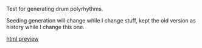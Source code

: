 Test for generating drum polyrhythms.

Seeding generation will change while I change stuff, kept the old version as history while I change this one.


[html preview](http://rawgit.com/AtActionPark/polyrhythmGenDev/master/index.html)
